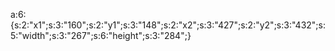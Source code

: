 a:6:{s:2:"x1";s:3:"160";s:2:"y1";s:3:"148";s:2:"x2";s:3:"427";s:2:"y2";s:3:"432";s:5:"width";s:3:"267";s:6:"height";s:3:"284";}